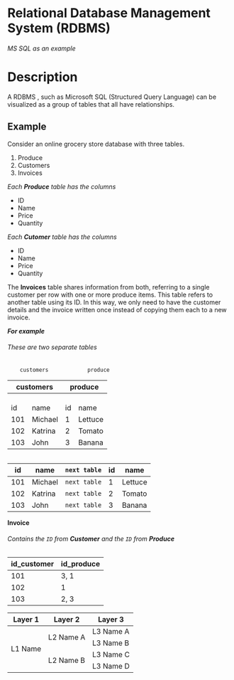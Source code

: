 # Relational Database Management System (RDBMS)

###### MS SQL as an example

# Description
A RDBMS , such as Microsoft SQL (Structured Query Language) can be visualized as a group of tables that all have relationships. 

## Example

Consider an online grocery store database with three tables.

1. Produce
2. Customers
3. Invoices

*Each **Produce** table has the columns*
- ID
- Name
- Price
- Quantity

*Each **Cutomer** table has the columns*
- ID
- Name
- Price
- Quantity

The **Invoices** table shares information from both, referring to a single customer per row with one  or more produce items. This table refers to another table using its ID. In this way, we only need to have the customer details and the invoice written once instead of copying them each to a new invoice.

***For example***


###### These are two separate tables  
&emsp;&emsp;`customers`&emsp;&emsp;&emsp;&emsp;&emsp;&emsp; `produce`  

<table>
	<thead>
		<tr>
			<th colspan=2><b>customers</b></th>
			<th colspan=2><b>produce</b></th>
		</tr>
	</thead>
	<tbody>
		<tr>
			<td><br>id</br></td>
			<td><br>name</br></td>
			<td><br>id</br></td>
			<td><br>name</br></td>
		</tr>
		<tr>
			<td>101</td>
			<td>Michael</td>
			<td>1</td>
			<td>Lettuce</td>
		</tr>
		<tr>
			<td>102</td>
			<td>Katrina</td>
			<td>2</td>
			<td>Tomato</td>
		</tr>
		<tr>
			<td>103</td>
			<td>John</td>
			<td>3</td>
			<td>Banana</td>
		</tr>
	</tbody>
<table>

| id | name | `next table` |  id | name |   
| --- | --- | :---: | --- | --- |   
| 101 | Michael | `next table` | 1 | Lettuce |   
| 102 | Katrina | `next table` | 2 | Tomato |   
| 103 | John | `next table` | 3 | Banana |   

**Invoice**
###### Contains the `ID` from **Customer** and the `ID` from **Produce**
| id_customer | id_produce |   
| --- | --- |   
| 101 | 3, 1 |   
| 102 | 1 |   
| 103 | 2, 3 |   



<table>
    <thead>
        <tr>
            <th>Layer 1</th>
            <th>Layer 2</th>
            <th>Layer 3</th>
        </tr>
    </thead>
    <tbody>
        <tr>
            <td rowspan=4>L1 Name</td>
            <td rowspan=2>L2 Name A</td>
            <td>L3 Name A</td>
        </tr>
        <tr>
            <td>L3 Name B</td>
        </tr>
        <tr>
            <td rowspan=2>L2 Name B</td>
            <td>L3 Name C</td>
        </tr>
        <tr>
            <td>L3 Name D</td>
        </tr>
    </tbody>
</table>

